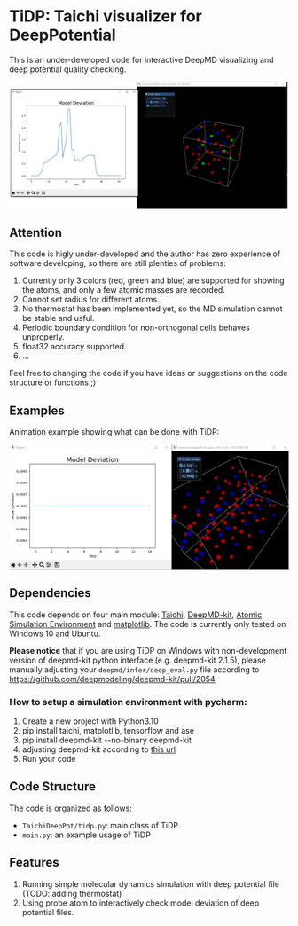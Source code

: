 # TiDP: Taichi visualizer for DeepPotential

This is an under-developed code for interactive DeepMD visualizing and deep potential quality checking.

<p align="center">
  <img src="https://github.com/theAfish/TiDP/blob/main/show.png" align="center" width="500">
</p>

## Attention

This code is higly under-developed and the author has zero experience of software developing, so there are still plenties of problems:

1. Currently only 3 colors (red, green and blue) are supported for showing the atoms, and only a few atomic masses are recorded.
2. Cannot set radius for different atoms.
3. No thermostat has been implemented yet, so the MD simulation cannot be stable and usful.
4. Periodic boundary condition for non-orthogonal cells behaves unproperly.
5. float32 accuracy supported.
6. ...

Feel free to changing the code if you have ideas or suggestions on the code structure or functions ;)

## Examples

Animation example showing what can be done with TiDP:

<img src="https://github.com/theAfish/TiDP/blob/main/Animation.gif" align="center" width="1000">

## Dependencies

This code depends on four main module: [Taichi](https://github.com/taichi-dev/taichi), [DeepMD-kit](https://github.com/deepmodeling/deepmd-kit), [Atomic Simulation Environment](https://gitlab.com/ase/ase) and [matplotlib](https://github.com/matplotlib/matplotlib). The code is currently only tested on Windows 10 and Ubuntu.

**Please notice** that if you are using TiDP on Windows with non-development version of deepmd-kit python interface (e.g. deepmd-kit 2.1.5), please manually adjusting your `deepmd/infer/deep_eval.py` file according to https://github.com/deepmodeling/deepmd-kit/pull/2054

### How to setup a simulation environment with pycharm:

1. Create a new project with Python3.10
2. pip install taichi, matplotlib, tensorflow and ase
3. pip install deepmd-kit --no-binary deepmd-kit
4. adjusting deepmd-kit according to [this url](https://github.com/deepmodeling/deepmd-kit/pull/2054)
5. Run your code

## Code Structure

The code is organized as follows:

* ``TaichiDeepPot/tidp.py``: main class of TiDP.
* ``main.py``: an example usage of TiDP

## Features
1. Running simple molecular dynamics simulation with deep potential file (TODO: adding thermostat)
2. Using probe atom to interactively check model deviation of deep potential files.
